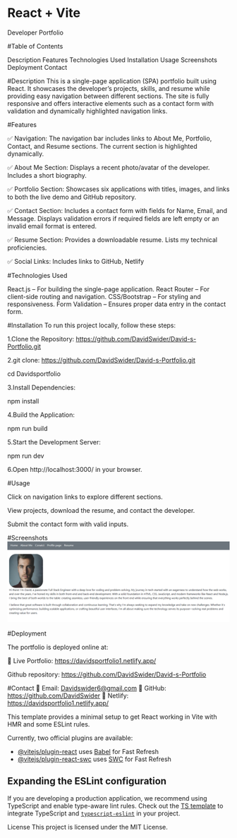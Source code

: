 # React + Vite

Developer Portfolio

#Table of Contents

Description
Features
Technologies Used
Installation
Usage
Screenshots
Deployment
Contact

#Description
This is a single-page application (SPA) portfolio built using React. It showcases the developer’s projects, skills, and resume while providing easy navigation between different sections. The site is fully responsive and offers interactive elements such as a contact form with validation and dynamically highlighted navigation links.

#Features

✅ Navigation:
The navigation bar includes links to About Me, Portfolio, Contact, and Resume sections.
The current section is highlighted dynamically.

✅ About Me Section:
Displays a recent photo/avatar of the developer.
Includes a short biography.

✅ Portfolio Section:
Showcases six applications with titles, images, and links to both the live demo and GitHub repository.

✅ Contact Section:
Includes a contact form with fields for Name, Email, and Message.
Displays validation errors if required fields are left empty or an invalid email format is entered.

✅ Resume Section:
Provides a downloadable resume.
Lists my technical proficiencies.

✅ Social Links:
Includes links to GitHub, Netlify

#Technologies Used

React.js – For building the single-page application.
React Router – For client-side routing and navigation.
CSS/Bootstrap – For styling and responsiveness.
Form Validation – Ensures proper data entry in the contact form.

#Installation
To run this project locally, follow these steps:

1.Clone the Repository: https://github.com/DavidSwider/David-s-Portfolio.git

2.git clone: https://github.com/DavidSwider/David-s-Portfolio.git

cd Davidsportfolio

3.Install Dependencies:

npm install

4.Build the Application: 

npm run build

5.Start the Development Server:

npm run dev

6.Open http://localhost:3000/ in your browser.

#Usage

Click on navigation links to explore different sections.

View projects, download the resume, and contact the developer.

Submit the contact form with valid inputs.

#Screenshots
![alt text](image.png)

#Deployment

The portfolio is deployed online at:

🔗 Live Portfolio: https://davidsportfolio1.netlify.app/

Github repository: https://github.com/DavidSwider/David-s-Portfolio

#Contact
📧 Email: Davidswider6@gmail.com
🔗 GitHub: https://github.com/DavidSwider
🔗 Netlify: https://davidsportfolio1.netlify.app/


This template provides a minimal setup to get React working in Vite with HMR and some ESLint rules.

Currently, two official plugins are available:

- [@vitejs/plugin-react](https://github.com/vitejs/vite-plugin-react/blob/main/packages/plugin-react/README.md) uses [Babel](https://babeljs.io/) for Fast Refresh
- [@vitejs/plugin-react-swc](https://github.com/vitejs/vite-plugin-react-swc) uses [SWC](https://swc.rs/) for Fast Refresh

## Expanding the ESLint configuration

If you are developing a production application, we recommend using TypeScript and enable type-aware lint rules. Check out the [TS template](https://github.com/vitejs/vite/tree/main/packages/create-vite/template-react-ts) to integrate TypeScript and [`typescript-eslint`](https://typescript-eslint.io) in your project.

License
This project is licensed under the MIT License.